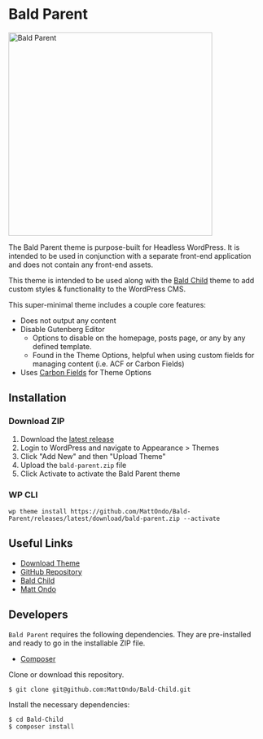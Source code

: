 # Bald Parent

<img src="https://raw.githubusercontent.com/MattOndo/Bald-Parent/main/screenshot.png" width="400px" alt="Bald Parent">

The Bald Parent theme is purpose-built for Headless WordPress. It is intended to be used in conjunction with a separate front-end application and does not contain any front-end assets. 

This theme is intended to be used along with the [Bald Child](https://github.com/MattOndo/Bald-Child) theme to add custom styles & functionality to the WordPress CMS.

This super-minimal theme includes a couple core features:

- Does not output any content
- Disable Gutenberg Editor 
  - Options to disable on the homepage, posts page, or any by any defined template. 
  - Found in the Theme Options, helpful when using custom fields for managing content (i.e. ACF or Carbon Fields)
- Uses [Carbon Fields](https://carbonfields.net/) for Theme Options

## Installation

### Download ZIP

1. Download the [latest release](https://github.com/MattOndo/Bald-Parent/releases/latest/download/bald-parent.zip)
2. Login to WordPress and navigate to Appearance > Themes
3. Click "Add New" and then "Upload Theme"
4. Upload the `bald-parent.zip` file
5. Click Activate to activate the Bald Parent theme

### WP CLI

`wp theme install https://github.com/MattOndo/Bald-Parent/releases/latest/download/bald-parent.zip --activate`

## Useful Links

- [Download Theme](https://github.com/MattOndo/Bald-Parent/releases)
- [GitHub Repository](https://github.com/MattOndo/Bald-Parent)
- [Bald Child](https://github.com/MattOndo/Bald-Child)
- [Matt Ondo](https://mattondo.io/)

## Developers

`Bald Parent` requires the following dependencies. They are pre-installed and ready to go in the installable ZIP file.

- [Composer](https://getcomposer.org/)

Clone or download this repository.

```
$ git clone git@github.com:MattOndo/Bald-Child.git
```

Install the necessary dependencies:

```
$ cd Bald-Child
$ composer install
```
